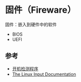 # 固件（Fireware）

固件：嵌入到硬件中的软件

* BIOS
* UEFI

## 参考

* [开机检测程序](https://cyc2018.github.io/CS-Notes/#/notes/Linux?id=%E5%BC%80%E6%9C%BA%E6%A3%80%E6%B5%8B%E7%A8%8B%E5%BA%8F)
* [The Linux Input Documentation](https://www.kernel.org/doc/html/latest/input/index.html)